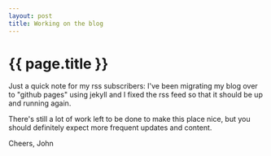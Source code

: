 ```yaml
---
layout: post
title: Working on the blog
---
```


{{ page.title }}
================

Just a quick note for my rss subscribers: I've been migrating my blog over to "github pages" using jekyll and I fixed the rss feed so that it should be up and running again.

There's still a lot of work left to be done to make this place nice, but you should definitely expect more frequent
updates and content.

Cheers,
John